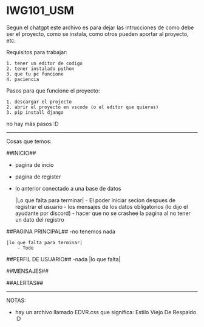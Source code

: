 # IWG101_USM

Segun el chatgpt este archivo es para dejar las intrucciones de como debe ser el proyecto, como se instala, como otros pueden aportar al proyecto, etc.

Requisitos para trabajar:

    1. tener un editor de codigo
    2. tener instalado python
    3. que tu pc funcione
    4. paciencia

Pasos para que funcione el proyecto:

    1. descargar el projecto
    2. abrir el proyecto en vscode (o el editor que quieras)
    3. pip install django

no hay más pasos :D

---------------------------
Cosas que temos:

##INICIO##
- pagina de incio
- pagina de register
- lo anterior conectado a una base de datos

    |Lo que falta para terminar|
        - El poder iniciar secion despues de registrar el usuario
        - los mensajes de los datos obligatorios (lo dijo el ayudante por discord)
        - hacer que no se crashee la pagina al no tener un dato del registro

##PAGINA PRINCIPAL##
-no tenemos nada

    |lo que falta para terminar|
        - Todo

##PERFIL DE USUARIO##
-nada
    |lo que falta|

##MENSAJES##

##ALERTAS##

---------------------------------------
NOTAS:

+ hay un archivo llamado EDVR.css que significa: Estilo Viejo De Respaldo :D
